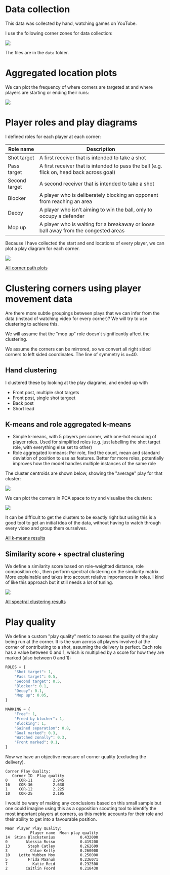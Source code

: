 # Data collection
This data was collected by hand, watching games on YouTube. 

I use the following corner zones for data collection:

![](../output/corner_zones.png)

The files are in the `data` folder.

# Aggregated location plots
We can plot the frequency of where corners are targeted at and where players are starting or ending their runs:

![](../output/left_front_post_delivery_vs_run_heatmap.png)

# Player roles and play diagrams

I defined roles for each player at each corner:

|Role name	|Description|
|-|-|
|Shot target|	A first receiver that is intended to take a shot|
|Pass target|	A first receiver that is intended to pass the ball (e.g. flick on, head back across goal) |
|Second target|	A second receiver that is intended to take a shot |
|Blocker	|A player who is deliberately blocking an opponent from reaching an area |
|Decoy	|A player who isn’t aiming to win the ball, only to occupy a defender |
|Mop up	|A player who is waiting for a breakaway or loose ball away from the congested areas |

Because I have collected the start and end locations of every player, we can plot a play diagram for each corner. 

![](../output/corner_paths_page_1.png)

[All corner path plots](./all_corner_paths.md)

# Clustering corners using player movement data

Are there more subtle groupings between plays that we can infer from the data (instead of watching video for every corner)? We will try to use clustering to achieve this.

We will assume that the "mop up" role doesn't significantly affect the clustering. 

We assume the corners can be mirrored, so we convert all right sided corners to left sided coordinates. The line of symmetry is x=40.

## Hand clustering

I clustered these by looking at the play diagrams, and ended up with

- Front post, multiple shot targets
- Front post, single shot targeet
- Back post
- Short lead

## K-means and role aggregated k-means

- Simple k-means, with 5 players per corner, with one-hot encoding of player roles. Used for simplified roles (e.g. just labelling the shot target role, with everything else set to other)
- Role aggregated k-means: Per role, find the count, mean and standard deviation of position to use as features. Better for more roles, potentially improves how the model handles multiple instances of the same role

The cluster centroids are shown below, showing the "average" play for that cluster:

![](../output/all_roles_clustered_corner_paths.png)

We can plot the corners in PCA space to try and visualise the clusters:

![](../output/all_roles_corner_clusters_pca.png)

It can be difficult to get the clusters to be exactly right but using this is a good tool to get an initial idea of the data, without having to watch through every video and group them ourselves. 

[All k-means results](./all_kmeans_results.md)

## Similarity score + spectral clustering

We define a similarity score based on role-weighted distance, role composition etc., then perform spectral clustering on the similarity matrix. More explainable and takes into account relative importances in roles. I kind of like this approach but it still needs a lot of tuning.

![](../output/corner_similarity_clustering.png)

[All spectral clustering results](./all_spectral_results.md)

# Play quality

We define a custom "play quality" metric to assess the quality of the play being run at the corner. It is the sum across all players involved at the corner of contributing to a shot, assuming the delivery is perfect. Each role has a value between 0 and 1, which is multiplied by a score for how they are marked (also between 0 and 1):

```py
ROLES = {
    "Shot target": 1,
    "Pass target": 0.5,
    "Second target": 0.5,
    "Blocker": 0.1,
    "Decoy": 0.1,
    "Mop up": 0.05,
}

MARKING = {
    "Free": 1,
    "Freed by blocker": 1,
    "Blocking": 1,
    "Gained separation": 0.8,
    "Goal marked": 0.3,
    "Watched zonally": 0.3,
    "Front marked": 0.1,
}
```

Now we have an objective measure of corner quality (excluding the delivery).

```
Corner Play Quality:
   Corner ID  Play quality
0     COR-11         2.945
16    COR-36         2.630
1     COR-12         2.225
10    COR-25         2.195
```

I would be wary of making any conclusions based on this small sample but one could imagine using this as a opposition scouting tool to identify the most important players at corners, as this metric accounts for their role and their ability to get into a favourable position.

```
Mean Player Play Quality:
           Player name  Mean play quality
14  Stina Blackstenius           0.432000
0        Alessia Russo           0.419200
13        Steph Catley           0.262609
3          Chloe Kelly           0.260000
10    Lotte Wubben Moy           0.250000
5         Frida Maanum           0.236071
7           Katie Reid           0.232500
2        Caitlin Foord           0.218438
```







